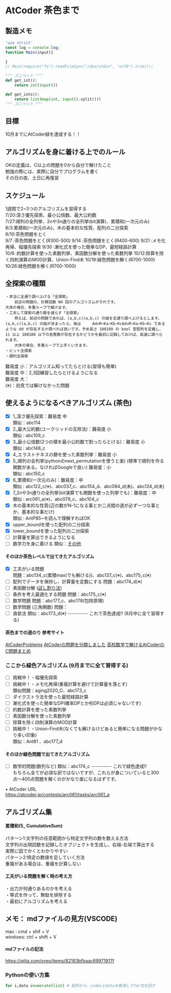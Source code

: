 # AtCoder 茶色まで
## 製造メモ
``` JavaScript : memo
'use strict'
const log = console.log;
function Main(input){
	
}
// Main(require("fs").readFileSync("/dev/stdin", "utf8").trim());
```
``` Python : memo
""" スニペット """
def get_int():
	return int(input())

def get_ints():
	return list(map(int, input().split()))
""" スニペット """
```

## 目標
10月までにAtCoder緑を達成する！！  

## アルゴリズムを身に着ける上でのルール
OKの定義は、C以上の問題を0から自分で解けたこと  
勉強の際には、実際に自分でプログラムを書く  
その日の夜、土日に再復習  

## スケジュール
1週間で2~3つのアルゴリズムを習得する  
7/20:深さ優先探索、最小公倍数、最大公約数  
7/27:順列の全列挙、2nや3n通りの全列挙(bit演算)、累積和(一次元のみ)  
8/3:累積和(一次元のみ)、木の基本的な性質、配列の二分探索  
8/10:茶色問題をとく  
9/7  :茶色問題をとく(R300-500)
9/14 :茶色問題をとく(R400-600)
9/21 :メモ化再帰、幅優先探索 
9/30 :漸化式を使った簡単なDP、最短経路計算  
10/6 :約数計算を使った素数列挙、素因数分解を使った素数列挙
10/12:除算を除く四則演算のMOD計算、Union-Find木
10/19:緑色問題を解く(R700-1000)
10/26:緑色問題を解く(R700-1000)

## 全探索の種類
	・本当に全通り調べ上げる「全探索」  
		前述の問題の、計算回数 N4 回のアルゴリズムがそれです。  
	大体の場合、多重ループで解けます。  
	・工夫して探索の通り数を減らす「全探索」  
		例えば、前述の問題であれば、(a,b,c)(a,b,c) の組を全通り調べ上げるとします。(a,b,c)(a,b,c) の組が決まったら、後は 	Ad=M−Ka−Kb−KcAd=M−Ka−Kb−Kc であるような dd が存在するか調べれば良いです。予め長さ 108108 の bool 型配列を定義し、11 以上 108108 以下の各整数が存在するかどうかを最初に記録しておけば、高速に調べられます。
		大体の場合、多重ループで上手くいきます。
	・ビット全探索  
	・順列全探索  

難易度 小：アルゴリズム知ってたらとける(習得も簡単)  
難易度 中：2,3回練習したらとけるようになる  
難易度 大：  
(※)：初見では解けなかった問題  

## 使えるようになるべきアルゴリズム (茶色)
- [x] 1_深さ優先探索：難易度 中  
	類似：abc114  
- [x] 2_最大公約数(ユークリッドの互除法)：難易度 小  
	類似 : abc109_c  
- [x] 3_最小公倍数(2つの積を最小公約数で割ったらとける)：難易度 小  
	類似 : abc148_c  
- [x] 4_エラストテネスの篩を使った素数列挙：難易度 小  
- [x] 5_順列の全列挙(pythonのnext_permutationを使うと楽) (標準で順列を作る関数がある。なければGoogleで良い) 難易度：小  
	類似 : abc150_c  
- [x] 6_累積和(一次元のみ)：難易度：中    
	類似 : abc122_c(※)、abc037_c、abc154_d、abc084_d(未)、abc124_d(未)  
- [x] 7_2nや3n通りの全列挙(bit演算でも関数を使った列挙でも)：難易度：中  
	類似 : arc061_a(※)、abc079_c、abc104_c  
- [x] 木の基本的な性質(辺の数がN-1になる事とか二点間の道が必ず一つな事とか、基本的な事だけ)  
	類似 : AntP85~を読んで理解すればOK  
- [x] upper_boundを使った配列の二分探索  
- [x] lower_boundを使った配列の二分探索  
- [ ] 計算量を算出できるようになる 
- [ ] 数学力を身に着ける
	類似：[その他](https://qiita.com/fujioka_math/items/1e55062c58d45f837b10)
#### そのほか茶色レベルで出てきたアルゴリズム  
- [x] 工夫がいる問題  
	問題：abc134_c(累積max(でも解ける))、abc137_c(※)、abc175_c(※)  
- [ ] 配列でデータを保持し、計算量を定数にする
	問題：abc174_d(※)
- [ ] 素因数分解 ([試し割り法](https://ja.wikipedia.org/wiki/試し割り法))
- [ ] 条件を考え最適化する問題
	問題：abc175_c(※)
- [ ] 数学問題
	問題：abc177_c、abc178(包除原理)
- [ ] 数学問題 (三角関数)
	問題：
- [ ] 貪欲法
類似：abc173_d(※)
---------- これで茶色達成‼︎ (8月中に全て習得する)
#### 茶色までの道のり 参考サイト
[AtCoderProblems](https://kenkoooo.com/atcoder)
[AtCoderの問題を分類しました](https://qiita.com/KoyanagiHitoshi/items/32dc42d8c5ee75339e54)
[高校数学で解けるAtCoderのC問題まとめ](https://qiita.com/fujioka_math/items/1e55062c58d45f837b10)

### ここから緑色アルゴリズム (9月までに全て習得する)  
- [ ] 挑戦中！・幅優先探索  
- [ ] 挑戦中！・メモ化再帰(重複計算を避けて計算量を落とす)  
	類似問題：aging2020_C、abc173_c  
- [ ] ダイクストラ法を使った最短経路計算  
- [ ] 漸化式を使った簡単なDP(確率DPとか桁DPは必須じゃないです)  
- [ ] 約数計算を使った素数列挙  
- [ ] 素因数分解を使った素数列挙  
- [ ] 除算を除く四則演算のMOD計算  
- [ ] 挑戦中！・Union-Find木(なくても解けるけどあると簡単になる問題がかなり多い印象)  
	類似：Ant81 、abc177_d
#### そのほか緑色問題で出てきたアルゴリズム  
- [ ] 数学的問題(数列など)
	類似：abc174_c
---------- これで緑色達成‼︎  
もちろん全てが必須な訳ではないですが、これらが身についていると300点〜400点問題を解くのがかなり楽になるはずです。  

▪️ AtCoder URL  
https://atcoder.jp/contests/arc061/tasks/arc061_a  

## アルゴリズム集
#### 累積和(5_ CumulativeSum)
パターン1:文字列の任意範囲から特定文字列の数を数える方法  
	文字列の出現回数を記録したオブジェクトを生成し、右端-左端で算出する  
	実際に図でかくとわかりやすい  
パターン2:特定の数値を足していく方法  
	重複がある場合は、重複を計算しない  

#### 工夫がいる問題を解く時の考え方
・出力が何通りあるのかを考える  
・等式を作って、無駄を排除する  
・最初にアルゴリズムを考える

## メモ： mdファイルの見方(VSCODE)
mac : cmd + shif + V  
windows: ctrl + shift + V
#### mdファイルの記法
https://qiita.com/oreo/items/82183bfbaac69971917f

### Pythonの使い方集
``` Python 
for i,data enumerate(list) # 配列から、indexとdataを取得してfor文を回す
```